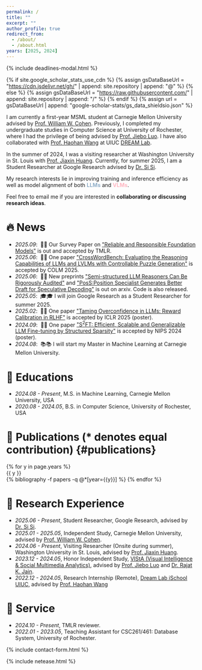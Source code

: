 ```yaml
---
permalink: /
title: ""
excerpt: ""
author_profile: true
redirect_from: 
  - /about/
  - /about.html
years: [2025, 2024]
---
```

<!-- https://github.com/erikthedeveloper/code-review-emoji-guide -->

<!-- Include the modal component -->
{% include deadlines-modal.html %}

{% if site.google_scholar_stats_use_cdn %}
{% assign gsDataBaseUrl = "https://cdn.jsdelivr.net/gh/" | append: site.repository | append: "@" %}
{% else %}
{% assign gsDataBaseUrl = "https://raw.githubusercontent.com/" | append: site.repository | append: "/" %}
{% endif %}
{% assign url = gsDataBaseUrl | append: "google-scholar-stats/gs_data_shieldsio.json" %}

<span class='anchor' id='about-me'></span>

I am currently a first-year MSML student at Carnegie Mellon University advised by [Prof. William W. Cohen](https://www.cs.cmu.edu/~wcohen/). Previously, I completed my undergraduate studies in Computer Science at University of Rochester, where I had the privilege of being advised by [Prof. Jiebo Luo](https://www.cs.rochester.edu/u/jluo/#Prospective). I have also collaborated with [Prof. Haohan Wang](https://haohanwang.github.io/) at UIUC [DREAM Lab](https://dreamlabuiuc.github.io/).

In the summer of 2024, I was a visiting researcher at Washington University in St. Louis with [Prof. Jiaxin Huang](https://teapot123.github.io/). Currently, for summer 2025, I am a Student Researcher at Google Research advised by [Dr. Si Si](https://research.google/people/105487/).

My research interests lie in improving training and inference efficiency as well as model alignment of both <span style="color:rgb(144, 174, 200)">**LLMs**</span> and <span style="color:lightpink">**VLMs**</span>. 

Feel free to email me if you are interested in **collaborating or discussing research ideas**.

<!-- My research interest includes neural machine translation and computer vision. I have published more than 100 papers at the top international AI conferences with total <a href='https://scholar.google.com/citations?user=Jyqbex4AAAAJ'>google scholar citations <strong><span id='total_cit'>260000+</span></strong></a>  -->

<!-- (You can also use google scholar badge <a href='https://scholar.google.com/citations?user=Jyqbex4AAAAJ'><img src="https://img.shields.io/endpoint?url={{ url | url_encode }}&logo=Google%20Scholar&labelColor=f6f6f6&color=9cf&style=flat&label=citations"></a>). -->

<!-- <span style="color:red">🔈**I am actively seeking for 2025 Summer HCI Research Internship, please don’t hesitate to contact me if you think I might be a good fit!**</span> -->

<span class='anchor' id='-news'></span>

# 🔥 News
- *2025.09*: &nbsp;🎉🎉 Our Survey Paper on ["Reliable and Responsible Foundation Models"](https://openreview.net/pdf?id=nLJZh4M6S5) is out and accepted by TMLR.
- *2025.06*: &nbsp;🎉🎉 One paper ["CrossWordBench: Evaluating the Reasoning Capabilities of LLMs and LVLMs with Controllable Puzzle Generation"](https://arxiv.org/abs/2504.00043) is accepted by COLM 2025.
- *2025.06*: &nbsp;🎉🎉 New preprints ["Semi-structured LLM Reasoners Can Be Rigorously Audited"](https://arxiv.org/abs/2505.24217) and ["PosS:Position Specialist Generates Better Draft for Speculative Decoding"](https://arxiv.org/abs/2506.03566) is out on arxiv. Code is also released.
- *2025.05*: &nbsp;🎓🎓 I will join Google Research as a Student Researcher for summer 2025.
- *2025.02*: &nbsp;🎉🎉 One paper ["Taming Overconfidence in LLMs: Reward Calibration in RLHF"](https://arxiv.org/abs/2410.09724) is accepted by ICLR 2025 (poster).
- *2024.09*: &nbsp;🎉🎉 One paper ["S<sup>2</sup>FT: Efficient, Scalable and Generalizable LLM Fine-tuning by Structured Sparsity"](https://openreview.net/forum?id=lEUle8S4xQ&referrer=%5Bthe%20profile%20of%20Xinyu%20Yang%5D) is accepted by NIPS 2024 (poster).
- *2024.08*: &nbsp;📚📚 I will start my Master in Machine Learning at Carnegie Mellon University.


<span class='anchor' id='-education'></span>

# 📖 Educations
- *2024.08 - Present*, M.S. in Machine Learning, Carnegie Mellon University, USA
- *2020.08 - 2024.05*, B.S. in Computer Science, University of Rochester, USA

<span class='anchor' id='-publications'></span>

# 📝 Publications (* denotes equal contribution) {#publications}

<div class="publications">
  {% for y in page.years %}
    <div>{{ y }}</div>
    {% bibliography -f papers -q @*[year={{y}}] %}
  {% endfor %}
</div>

<span class='anchor' id='-research'></span>

# 🔬 Research Experience
- *2025.06 - Present*, Student Researcher, Google Research, advised by [Dr. Si Si](https://research.google/people/105487/).
- *2025.01 - 2025.05*, Independent Study, Carnegie Mellon University, advised by [Prof. William W. Cohen](https://www.cs.cmu.edu/~wcohen/).
- *2024.06 - Present*, Visiting Researcher (Onsite during summer), Washington University in St. Louis, advised by [Prof. Jiaxin Huang](https://teapot123.github.io/).
- *2023.12 - 2024.05*, Honor Independent Study, [VIStA (Visual Intelligence & Social Multimedia Analytics)](https://www.cs.rochester.edu/u/jluo/\#VISTA), advised by [Prof. Jiebo Luo](https://www.cs.rochester.edu/u/jluo/) and [Dr. Rajat K. Jain](https://www.urmc.rochester.edu/people/112361798-rajat-k-jain).
- *2022.12 - 2024.05*, Research Internship (Remote), [Dream Lab iSchool UIUC](https://dreamlabuiuc.github.io/\#intro), advised by [Prof. Haohan Wang](https://haohanwang.github.io/)

<span class='anchor' id='-service'></span>

# 📝 Service
- *2024.10 - Present*, TMLR reviewer.
- *2022.01 - 2023.05*, Teaching Assistant for CSC261/461: Database System, University of Rochester.

<!-- 🛠️ Skills -->


<!-- Contact -->
<link rel="stylesheet" href="{{ '/assets/css/contact-form.css' | relative_url }}">
{% include contact-form.html %}
<script src="{{ '/assets/js/contact-form.js' | relative_url }}"></script>

<!-- Music -->
{% include netease.html %}


<!-- <script src="{{ '/assets/js/webPet.min.js' | relative_url }}"></script> -->
<!-- Initialize the WebPet -->
<!-- <script>
  document.addEventListener('DOMContentLoaded', function() {
    const pet = new WebPet({
      name: 'Kitty',
      // Add any additional custom configurations here
    });
  });
</script> -->